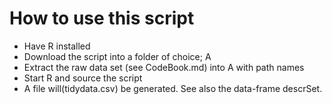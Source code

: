 How to use this script
======================

+ Have R installed
+ Download the script into a folder of choice; A
+ Extract the raw data set (see CodeBook.md) into A with path names
+ Start R and source the script
+ A file will(tidydata.csv) be generated. See also the data-frame descrSet.
